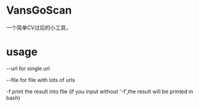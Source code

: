 # VansGoScan
一个简单CV过后的小工具，

# usage 
--url        for single url


--file      for file with lots of urls

-f      print the result into file (if you input without '-f',the result will be printed in bash)
